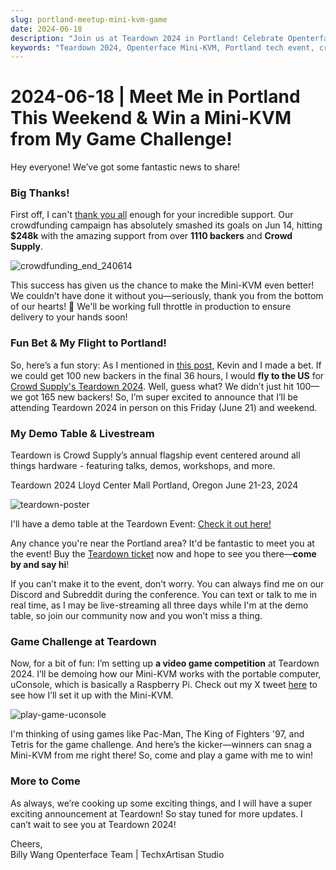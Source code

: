 ```yaml
---
slug: portland-meetup-mini-kvm-game
date: 2024-06-18
description: "Join us at Teardown 2024 in Portland! Celebrate Openterface Mini-KVM's $248K crowdfunding success, play retro games to win a Mini-KVM, and meet our team in person. Live demo and streaming available June 21-23 at Lloyd Center Mall."
keywords: "Teardown 2024, Openterface Mini-KVM, Portland tech event, crowdfunding success, hardware demo, retro gaming challenge, uConsole, Crowd Supply event, tech conference, hardware development, live demo, gaming competition, Mini-KVM giveaway, tech meetup"
---
```


# 2024-06-18 | Meet Me in Portland This Weekend & Win a Mini-KVM from My Game Challenge!

Hey everyone! We’ve got some fantastic news to share!

### Big Thanks!
First off, I can't [thank you all](https://x.com/TechxArtisan/status/1801850068263178300) enough for your incredible support. Our crowdfunding campaign has absolutely smashed its goals on Jun 14, hitting **$248k** with the amazing support from over **1110 backers** and **Crowd Supply**.

![crowdfunding_end_240614](https://www.crowdsupply.com/img/b812/9768a2ad-1b78-45dd-966c-942c170fb812/crowdfunding-end-240614_jpg_md-xl.jpg)

This success has given us the chance to make the Mini-KVM even better! We couldn’t have done it without you—seriously, thank you from the bottom of our hearts! 🧡 We'll be working full throttle in production to ensure delivery to your hands soon!

### Fun Bet & My Flight to Portland!
So, here’s a fun story: As I mentioned in [this post](https://www.crowdsupply.com/techxartisan/openterface-mini-kvm/updates/last-hours-to-back-and-mini-kvms-at-tech-frontlines), Kevin and I made a bet. If we could get 100 new backers in the final 36 hours, I would **fly to the US** for [Crowd Supply's Teardown 2024](https://www.crowdsupply.com/teardown/portland-2024). Well, guess what? We didn’t just hit 100—we got 165 new backers! So, I’m super excited to announce that I’ll be attending Teardown 2024 in person on this Friday (June 21) and weekend.

### My Demo Table & Livestream
Teardown is Crowd Supply’s annual flagship event centered around all things hardware - featuring talks, demos, workshops, and more.

Teardown 2024 Lloyd Center Mall Portland, Oregon June 21-23, 2024

![teardown-poster](https://www.crowdsupply.com/img/25ea/1d486985-1024-45ca-8b7d-0bdc388e25ea/twitter-1600-1900-td2024-wires_jpg_md-xl.jpg)

I'll have a demo table at the Teardown Event: [Check it out here!](https://www.crowdsupply.com/teardown/portland-2024/demo/openterface-mini-kvm-turn-your-laptop-as-a-kvm-console)

Any chance you're near the Portland area? It'd be fantastic to meet you at the event! Buy the [Teardown ticket](https://www.crowdsupply.com/teardown/portland-2024) now and hope to see you there—**come by and say hi**!

If you can’t make it to the event, don’t worry. You can always find me on our Discord and Subreddit during the conference. You can text or talk to me in real time, as I may be live-streaming all three days while I'm at the demo table, so join our community now and you won’t miss a thing.

### Game Challenge at Teardown
Now, for a bit of fun: I’m setting up **a video game competition** at Teardown 2024. I’ll be demoing how our Mini-KVM works with the portable computer, uConsole, which is basically a Raspberry Pi. Check out my X tweet [here](https://x.com/TechxArtisan/status/1802675690015424962) to see how I’ll set it up with the Mini-KVM.

![play-game-uconsole](https://www.crowdsupply.com/img/c4d2/d5fe66f3-4f3e-4398-bd11-494ae317c4d2/play-game-uconsole_png_md-xl.jpg)

I'm thinking of using games like Pac-Man, The King of Fighters '97, and Tetris for the game challenge. And here’s the kicker—winners can snag a Mini-KVM from me right there! So, come and play a game with me to win!

### More to Come
As always, we’re cooking up some exciting things, and I will have a super exciting announcement at Teardown! So stay tuned for more updates. I can’t wait to see you at Teardown 2024!

Cheers,  
Billy Wang
Openterface Team | TechxArtisan Studio